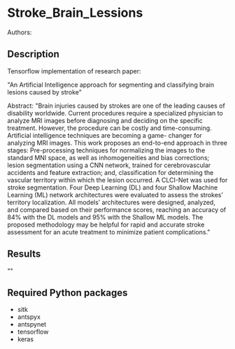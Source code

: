 # Stroke_Brain_Lessions
Authors: 

## Description
Tensorflow implementation of research paper:

"An Artificial Intelligence approach for segmenting and classifying
brain lesions caused by stroke"

Abstract: "Brain injuries caused by strokes are one of the leading causes of disability worldwide.
Current procedures require a specialized physician to analyze MRI images before
diagnosing and deciding on the specific treatment. However, the procedure can be
costly and time-consuming. Artificial intelligence techniques are becoming a game-
changer for analyzing MRI images. This work proposes an end-to-end approach in
three stages: Pre-processing techniques for normalizing the images to the standard
MNI space, as well as inhomogeneities and bias corrections; lesion segmentation
using a CNN network, trained for cerebrovascular accidents and feature extraction;
and, classification for determining the vascular territory within which the lesion
occurred. A CLCI-Net was used for stroke segmentation. Four Deep Learning (DL)
and four Shallow Machine Learning (ML) network architectures were evaluated to
assess the strokes’ territory localization. All models’ architectures were designed,
analyzed, and compared based on their performance scores, reaching an accuracy
of 84% with the DL models and 95% with the Shallow ML models. The proposed
methodology may be helpful for rapid and accurate stroke assessment for an acute
treatment to minimize patient complications."

## Results
""

## Required Python packages
- sitk
- antspyx
- antspynet
- tensorflow
- keras


